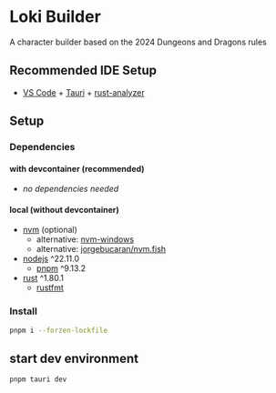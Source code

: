 # Loki Builder

A character builder based on the 2024 Dungeons and Dragons rules

## Recommended IDE Setup

- [VS Code](https://code.visualstudio.com/) + [Tauri](https://marketplace.visualstudio.com/items?itemName=tauri-apps.tauri-vscode) + [rust-analyzer](https://marketplace.visualstudio.com/items?itemName=rust-lang.rust-analyzer)

## Setup

### Dependencies

#### with devcontainer (recommended)

- *no dependencies needed*

#### local (without devcontainer)

- [nvm](https://github.com/nvm-sh/nvm) (optional)
  - alternative: [nvm-windows](https://github.com/coreybutler/nvm-windows)
  - alternative: [jorgebucaran/nvm.fish](https://github.com/jorgebucaran/nvm.fish)
- [nodejs](https://nodejs.org/en) ^22.11.0
  - [pnpm](https://pnpm.io/) ^9.13.2
- [rust](https://www.rust-lang.org/) ^1.80.1
  - [rustfmt](https://github.com/rust-lang/rustfmt)

### Install

```sh
pnpm i --forzen-lockfile
```

## start dev environment

```sh
pnpm tauri dev
```
